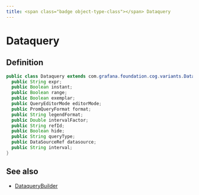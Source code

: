 ```yaml
---
title: <span class="badge object-type-class"></span> Dataquery
---
```

# <span class="badge object-type-class"></span> Dataquery

## Definition

```java
public class Dataquery extends com.grafana.foundation.cog.variants.Dataquery {
  public String expr;
  public Boolean instant;
  public Boolean range;
  public Boolean exemplar;
  public QueryEditorMode editorMode;
  public PromQueryFormat format;
  public String legendFormat;
  public Double intervalFactor;
  public String refId;
  public Boolean hide;
  public String queryType;
  public DataSourceRef datasource;
  public String interval;
}
```
## See also

 * <span class="badge builder"></span> [DataqueryBuilder](./builder-DataqueryBuilder.md)
